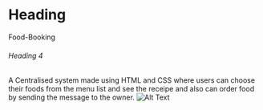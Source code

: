 # Heading 
Food-Booking
###### Heading 4
A Centralised system made using HTML and CSS where users can choose their foods from the menu list and see the receipe and also can order food by sending the message to the owner.
![Alt Text](https://encrypted-tbn3.gstatic.com/images?q=tbn:ANd9GcQduWnFiITQsHTbPJJSsW5mL7wHlgova5zXBTdLYeZP0a2wEUXIZYQj0BeMZGYrGrBEzCcN4gfG64caYswVQ7ZogErvo34D9CAZXYlJni7N "doraemon Image")

